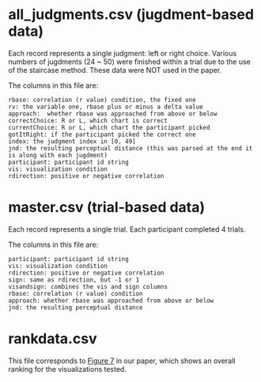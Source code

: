 

# all_judgments.csv (jugdment-based data)

Each record represents a single judgment: left or right choice. 
Various numbers of jugdments (24 ~ 50) were finished within a trial due to the use of the staircase method. 
These data were NOT used in the paper.

The columns in this file are:

```
rbase: correlation (r value) condition, the fixed one  
rv: the variable one, rbase plus or minus a delta value
approach:  whether rbase was approached from above or below
correctChoice: R or L, which chart is correct
currentChoice: R or L, which chart the participant picked
gotItRight: if the participant picked the correct one
index: the judgment index in [0, 49]
jnd: the resulting perceptual distance (this was parsed at the end it is along with each jugdment)
participant: participant id string
vis: visualization condition  
rdirection: positive or negative correlation
```

# master.csv (trial-based data)

Each record represents a single trial. Each participant completed 4 trials.

The columns in this file are:

```
participant: participant id string
vis: visualization condition
rdirection: positive or negative correlation
sign: same as rdirection, but -1 or 1
visandsign: combines the vis and sign columns
rbase: correlation (r value) condition
approach: whether rbase was approached from above or below
jnd: the resulting perceptual distance
```

# rankdata.csv

This file corresponds to [Figure 7](../docs/img/ranking.png) in our paper, which shows an overall ranking for the visualizations tested. 
